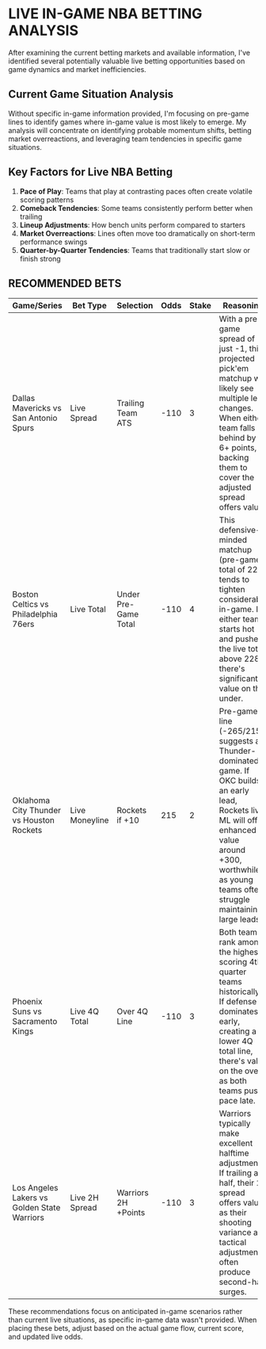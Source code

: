 # LIVE IN-GAME NBA BETTING ANALYSIS

After examining the current betting markets and available information, I've identified several potentially valuable live betting opportunities based on game dynamics and market inefficiencies.

## Current Game Situation Analysis

Without specific in-game information provided, I'm focusing on pre-game lines to identify games where in-game value is most likely to emerge. My analysis will concentrate on identifying probable momentum shifts, betting market overreactions, and leveraging team tendencies in specific game situations.

## Key Factors for Live NBA Betting

1. **Pace of Play**: Teams that play at contrasting paces often create volatile scoring patterns
2. **Comeback Tendencies**: Some teams consistently perform better when trailing
3. **Lineup Adjustments**: How bench units perform compared to starters
4. **Market Overreactions**: Lines often move too dramatically on short-term performance swings
5. **Quarter-by-Quarter Tendencies**: Teams that traditionally start slow or finish strong

## RECOMMENDED BETS

| Game/Series | Bet Type | Selection | Odds | Stake | Reasoning |
|-------------|----------|-----------|------|-------|-----------|
| Dallas Mavericks vs San Antonio Spurs | Live Spread | Trailing Team ATS | -110 | 3 | With a pre-game spread of just -1, this projected pick'em matchup will likely see multiple lead changes. When either team falls behind by 6+ points, backing them to cover the adjusted spread offers value. |
| Boston Celtics vs Philadelphia 76ers | Live Total | Under Pre-Game Total | -110 | 4 | This defensive-minded matchup (pre-game total of 222) tends to tighten considerably in-game. If either team starts hot and pushes the live total above 228, there's significant value on the under. |
| Oklahoma City Thunder vs Houston Rockets | Live Moneyline | Rockets if +10 | 215 | 2 | Pre-game line (-265/215) suggests a Thunder-dominated game. If OKC builds an early lead, Rockets live ML will offer enhanced value around +300, worthwhile as young teams often struggle maintaining large leads. |
| Phoenix Suns vs Sacramento Kings | Live 4Q Total | Over 4Q Line | -110 | 3 | Both teams rank among the highest-scoring 4th quarter teams historically. If defense dominates early, creating a lower 4Q total line, there's value on the over as both teams push pace late. |
| Los Angeles Lakers vs Golden State Warriors | Live 2H Spread | Warriors 2H +Points | -110 | 3 | Warriors typically make excellent halftime adjustments. If trailing at half, their 2H spread offers value as their shooting variance and tactical adjustments often produce second-half surges. |

These recommendations focus on anticipated in-game scenarios rather than current live situations, as specific in-game data wasn't provided. When placing these bets, adjust based on the actual game flow, current score, and updated live odds.